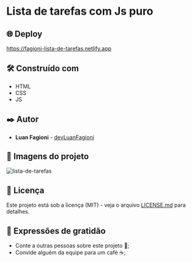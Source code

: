 # Lista de tarefas com Js puro

## 🌐 Deploy

https://fagioni-lista-de-tarefas.netlify.app 

## 🛠️ Construído com

* HTML
* CSS
* JS

## ✒️ Autor

* **Luan Fagioni** - [devLuanFagioni](https://github.com/DevLuanFagioni)

## 📸 Imagens do projeto

![lista-de-tarefas](https://user-images.githubusercontent.com/101909254/224368911-34d53de5-45b7-4ce0-8711-f4beb20db095.jpg)

## 📄 Licença

Este projeto está sob a licença (MIT) - veja o arquivo [LICENSE.md](https://github.com/DevLuanFagioni/Lista-de-tarefas/blob/main/license) para detalhes.

## 🎁 Expressões de gratidão

* Conte a outras pessoas sobre este projeto 📢;
* Convide alguém da equipe para um café ☕;
